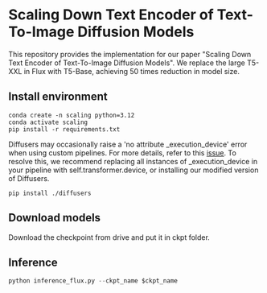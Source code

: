 # Scaling Down Text Encoder of Text-To-Image Diffusion Models
This repository provides the implementation for our paper "Scaling Down Text Encoder of Text-To-Image Diffusion Models". We replace the large T5-XXL in Flux with T5-Base, achieving 50 times reduction in model size.

## Install environment
```shell
conda create -n scaling python=3.12
conda activate scaling
pip install -r requirements.txt
```

Diffusers may occasionally raise a 'no attribute _execution_device' error when using custom pipelines. For more details, refer to this [issue](https://github.com/huggingface/diffusers/issues/9180). To resolve this, we recommend replacing all instances of _execution_device in your pipeline with self.transformer.device, or installing our modified version of Diffusers.
```shell
pip install ./diffusers
```

 ## Download models
Download the checkpoint from drive and put it in ckpt folder.

 ## Inference
```python
python inference_flux.py --ckpt_name $ckpt_name
``` 
